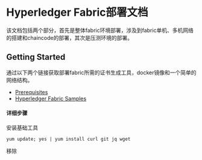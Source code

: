 # Hyperledger Fabric部署文档
该文档包括两个部分，首先是整体fabric环境部署，涉及到fabric单机、多机网络的搭建和chaincode的部署，其次是压测环境的部署。

## Getting Started
通过以下两个链接获取部署fabric所需的证书生成工具，docker镜像和一个简单的网络结构。
+ [Prerequisites](https://hyperledger-fabric.readthedocs.io/en/release-1.1/prereqs.html)
+ [Hyperledger Fabric Samples](https://hyperledger-fabric.readthedocs.io/en/release-1.1/samples.html)

#### 详细步骤

安装基础工具 

    yum update; yes | yum install curl git jq wget 

移除


